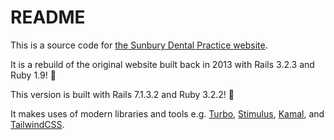 # README

This is a source code for [the Sunbury Dental Practice website](https://www.sunburydental.co.uk/).

It is a rebuild of the original website built back in 2013 with Rails 3.2.3 and Ruby 1.9! 👴

This version is built with Rails 7.1.3.2 and Ruby 3.2.2! 👶

It makes uses of modern libraries and tools e.g. [Turbo](https://turbo.hotwired.dev/), [Stimulus](https://stimulus.hotwired.dev/), [Kamal](https://kamal-deploy.org/), and [TailwindCSS](https://tailwindcss.com/).
